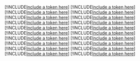 [!INCLUDE[Include a token here](refs1535676710002/r1.md)]
[!INCLUDE[Include a token here](refs1535676710002/r2.md)]
[!INCLUDE[Include a token here](refs1535676710002/r3.md)]
[!INCLUDE[Include a token here](refs1535676710002/r4.md)]
[!INCLUDE[Include a token here](refs1535676710002/r5.md)]
[!INCLUDE[Include a token here](refs1535676710002/r6.md)]
[!INCLUDE[Include a token here](refs1535676710002/r7.md)]
[!INCLUDE[Include a token here](refs1535676710002/r8.md)]
[!INCLUDE[Include a token here](refs1535676710002/r9.md)]
[!INCLUDE[Include a token here](refs1535676710002/r10.md)]
[!INCLUDE[Include a token here](refs1535676710002/r11.md)]
[!INCLUDE[Include a token here](refs1535676710002/r12.md)]
[!INCLUDE[Include a token here](refs1535676710002/r13.md)]
[!INCLUDE[Include a token here](refs1535676710002/r14.md)]
[!INCLUDE[Include a token here](refs1535676710002/r15.md)]
[!INCLUDE[Include a token here](refs1535676710002/r16.md)]
[!INCLUDE[Include a token here](refs1535676710002/r17.md)]
[!INCLUDE[Include a token here](refs1535676710002/r18.md)]
[!INCLUDE[Include a token here](refs1535676710002/r19.md)]
[!INCLUDE[Include a token here](refs1535676710002/r20.md)]